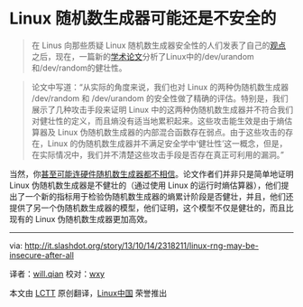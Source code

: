Linux 随机数生成器可能还是不安全的
============================

> 在 Linus 向那些质疑 Linux 随机数生成器安全性的人们发表了自己的[观点][1]之后，现在，一篇新的[学术论文][2]分析了Linux中的/dev/urandom和/dev/random的健壮性。

> 论文中写道：“从实际的角度来说，我们也对 Linux 的两种伪随机数生成器 /dev/random 和 /dev/urandom 的安全性做了精确的评估。特别是，我们展示了几种攻击手段来证明 Linux 中的这两种伪随机数生成器并不符合我们对健壮性的定义，而且熵没有适当地累积起来。这些攻击能生效是由于熵估算器及 Linux 伪随机数生成器的内部混合函数存在弱点。由于这些攻击的存在，Linux 的伪随机数生成器并不满足安全学中‘健壮性’这一概念，但是，在实际情况中，我们并不清楚这些攻击手段是否存在真正可利用的漏洞。”

当然，你[甚至可能连硬件随机数生成器都不相信][3]。论文作者们并非只是简单地证明 Linux 伪随机数生成器是不健壮的（通过使用 Linux 的运行时熵估算器），他们提出了一个新的指标用于检验伪随机数生成器的熵累计阶段是否健壮，并且，他们还提供了另一个伪随机数生成器的模型，他们证明，这个模型不仅是健壮的，而且比现有的 Linux 伪随机数生成器更加高效。

--------------------------------------------------------------------------------

via: http://it.slashdot.org/story/13/10/14/2318211/linux-rng-may-be-insecure-after-all

译者：[will.qian](https://github.com/willqian) 校对：[wxy](https://github.com/wxy)

本文由 [LCTT](https://github.com/LCTT/TranslateProject) 原创翻译，[Linux中国](http://linux.cn/) 荣誉推出


[1]:http://linux.slashdot.org/story/13/09/10/1311247/linus-responds-to-rdrand-petition-with-scorn
[2]:http://eprint.iacr.org/2013/338.pdf
[3]:http://slashdot.org/story/13/09/13/1228216/stealthy-dopant-level-hardware-trojans
